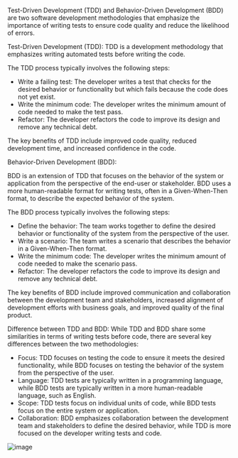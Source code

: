 Test-Driven Development (TDD) and Behavior-Driven Development (BDD) are two software development methodologies that emphasize the importance of writing tests to ensure code quality and reduce the likelihood of errors.

Test-Driven Development (TDD):
TDD is a development methodology that emphasizes writing automated tests before writing the code. 

The TDD process typically involves the following steps:
- Write a failing test: The developer writes a test that checks for the desired behavior or functionality but which fails because the code does not yet exist.
- Write the minimum code: The developer writes the minimum amount of code needed to make the test pass.
- Refactor: The developer refactors the code to improve its design and remove any technical debt.

The key benefits of TDD include improved code quality, reduced development time, and increased confidence in the code.

Behavior-Driven Development (BDD):

BDD is an extension of TDD that focuses on the behavior of the system or application from the perspective of the end-user or stakeholder. BDD uses a more human-readable format for writing tests, often in a Given-When-Then format, to describe the expected behavior of the system. 

The BDD process typically involves the following steps:
- Define the behavior: The team works together to define the desired behavior or functionality of the system from the perspective of the user.
- Write a scenario: The team writes a scenario that describes the behavior in a Given-When-Then format.
- Write the minimum code: The developer writes the minimum amount of code needed to make the scenario pass.
- Refactor: The developer refactors the code to improve its design and remove any technical debt.

The key benefits of BDD include improved communication and collaboration between the development team and stakeholders, increased alignment of development efforts with business goals, and improved quality of the final product.

Difference between TDD and BDD:
While TDD and BDD share some similarities in terms of writing tests before code, there are several key differences between the two methodologies:
- Focus: TDD focuses on testing the code to ensure it meets the desired functionality, while BDD focuses on testing the behavior of the system from the perspective of the user.
- Language: TDD tests are typically written in a programming language, while BDD tests are typically written in a more human-readable language, such as English.
- Scope: TDD tests focus on individual units of code, while BDD tests focus on the entire system or application.
- Collaboration: BDD emphasizes collaboration between the development team and stakeholders to define the desired behavior, while TDD is more focused on the developer writing tests and code.

![image](https://user-images.githubusercontent.com/82168872/229320332-947ad342-4b6a-4165-974c-9ead892751d7.png)
